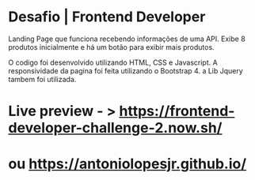 # Desafio | Frontend Developer

Landing Page que funciona recebendo informações de uma API.
Exibe 8 produtos inicialmente e há um botão para exibir mais produtos.

O codigo foi desenvolvido utilizando HTML, CSS e Javascript. A responsividade da pagina foi feita utilizando o Bootstrap 4.
a Lib Jquery tambem foi utilizada.


# Live preview - > https://frontend-developer-challenge-2.now.sh/
# ou https://antoniolopesjr.github.io/
